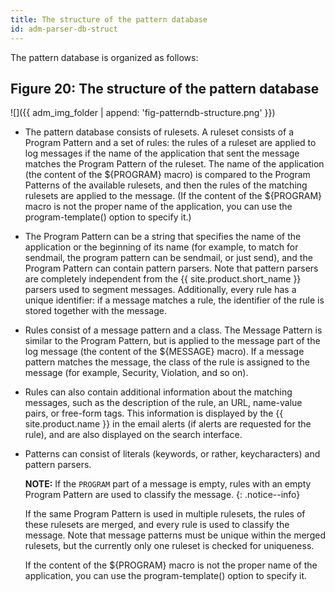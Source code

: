 ```yaml
---
title: The structure of the pattern database
id: adm-parser-db-struct
---
```


The pattern database is organized as follows:

## Figure 20: The structure of the pattern database

![]({{ adm_img_folder | append: 'fig-patterndb-structure.png' }})

- The pattern database consists of rulesets. A ruleset consists of a
    Program Pattern and a set of rules: the rules of a ruleset are
    applied to log messages if the name of the application that sent the
    message matches the Program Pattern of the ruleset. The name of the
    application (the content of the ${PROGRAM} macro) is compared to
    the Program Patterns of the available rulesets, and then the rules
    of the matching rulesets are applied to the message. (If the content
    of the ${PROGRAM} macro is not the proper name of the application,
    you can use the program-template() option to specify it.)

- The Program Pattern can be a string that specifies the name of the
    application or the beginning of its name (for example, to match for
    sendmail, the program pattern can be sendmail, or just send), and
    the Program Pattern can contain pattern parsers. Note that pattern
    parsers are completely independent from the {{ site.product.short_name }} parsers used
    to segment messages. Additionally, every rule has a unique
    identifier: if a message matches a rule, the identifier of the rule
    is stored together with the message.

- Rules consist of a message pattern and a class. The Message Pattern
    is similar to the Program Pattern, but is applied to the message
    part of the log message (the content of the ${MESSAGE} macro). If a
    message pattern matches the message, the class of the rule is
    assigned to the message (for example, Security, Violation, and so
    on).

- Rules can also contain additional information about the matching
    messages, such as the description of the rule, an URL, name-value
    pairs, or free-form tags. This information is displayed by the
    {{ site.product.name }} in the email alerts (if alerts are
    requested for the rule), and are also displayed on the search
    interface.

- Patterns can consist of literals (keywords, or rather,
    keycharacters) and pattern parsers.

    **NOTE:** If the `PROGRAM` part of a message is empty, rules with an
    empty Program Pattern are used to classify the message.
    {: .notice--info}

    If the same Program Pattern is used in multiple rulesets, the rules
    of these rulesets are merged, and every rule is used to classify the
    message. Note that message patterns must be unique within the merged
    rulesets, but the currently only one ruleset is checked for
    uniqueness.

    If the content of the ${PROGRAM} macro is not the proper name of
    the application, you can use the program-template() option to
    specify it.
